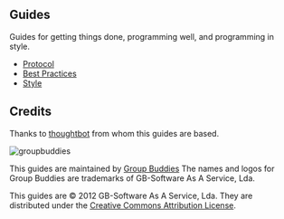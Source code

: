 Guides
------

Guides for getting things done, programming well, and programming in style.

* [Protocol](/thoughtbot/guides/blob/master/protocol)
* [Best Practices](/thoughtbot/guides/blob/master/best-practices)
* [Style](/thoughtbot/guides/blob/master/style)

Credits
-------

Thanks to [thoughtbot](http://thoughtbot.com/) from whom this guides are based.

![groupbuddies](http://www.groupbuddies.com/logo.png)

This guides are maintained by [Group Buddies](http://groupbuddies.com/team)
The names and logos for Group Buddies are trademarks of GB-Software As A Service, Lda.

This guides are © 2012 GB-Software As A Service, Lda. They are distributed under the [Creative Commons
Attribution License](http://creativecommons.org/licenses/by/3.0/).
